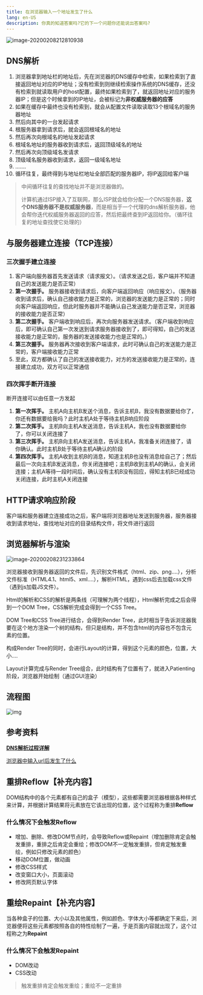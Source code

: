 ```yaml
---
title: 在浏览器输入一个地址发生了什么
lang: en-US
description: 你真的知道答案吗?它的下一个问题你还能说出答案吗?
---
```


![image-20200208212810938](https://static.jindll.com/notes/image-20200208212810938.png)

## DNS解析

1. 浏览器拿到地址栏的地址后，先在浏览器的DNS缓存中检索，如果检索到了直接返回地址对应的IP地址；没有检索到则继续检索操作系统的DNS缓存，还没有检索到就读取用户的host配置，最终如果检索到了，就返回地址对应的服务器IP；但是这个时候拿到的IP地址，会被标记为**非权威服务器的应答**
2. 如果在缓存中最终也没有检索到，就会从配置文件读取读取13个根域名的服务器地址
3. 然后向其中的一台发起请求
4. 根服务器拿到请求后，就会返回根域名的地址
5. 然后再次向根域名的地址发起请求
6. 根域名地址的服务器收到请求后，返回顶级域名的地址
7. 然后再次向顶级域名发请求
8. 顶级域名服务器收到请求，返回一级域名地址
9. .......
10. 循环往复，最终得到与地址栏地址全部匹配的服务器IP，将IP返回给客户端

> 中间循环往复的查找地址并不是浏览器做的。
>
> 计算机通过ISP接入了互联网，那么ISP就会给你分配一个DNS服务器，**这个DNS服务器不是权威服务器**，而是相当于一个代理的dns解析服务器，他会帮你迭代权威服务器返回的应答，然后把最终查到IP返回给你。（循环往复的地址查找使它处理的）

## 与服务器建立连接（TCP连接）

### 三次握手建立连接

1. 客户端向服务器首先发送请求（请求报文）。（请求发送之后，客户端并不知道自己的发送能力是否正常）
2. **第一次握手。** 服务器接收到请求后，向客户端返回响应（响应报文）。（服务器收到请求后，确认自己接收能力是正常的，浏览器的发送能力是正常的；同时向客户端返回响应，但此时服务器并不能确认自己发送能力是否正常，浏览器的接收能力是否正常）
3. **第二次握手。** 客户端收到响应后，再次向服务器发送请求。（客户端收到响应后，即可确认自己第一次发送到请求服务器接收到了，即可得知，自己的发送接收能力是正常的，服务器的发送接收能力也是正常的。）
4. **第三次握手。** 服务器再次接收到客户端请求，此时可确认自己的发送能力是正常的，客户端接收能力正常
5. 至此，双方都确认了自己的发送接收能力，对方的发送接收能力是正常的，连接建立成功，双方可以正常通信

### 四次挥手断开连接

断开连接可以由任意一方发起

1. **第一次挥手。** 主机A向主机B发送个消息，告诉主机B，我没有数据要给你了，你还有数据要给我吗？此时主机A处于等待主机B响应阶段
2. **第二次挥手。** 主机B向主机A发送消息，告诉主机A，我也没有数据要给你了，你可以关闭连接了
3. **第三次挥手。** 主机B向主机A发送消息，告诉主机A，我准备关闭连接了，请你确认。此时主机B处于等待主机A确认的阶段
4. **第四次挥手。** 主机A收到主机B的消息，知道主机B也没有消息给自己了；然后最后一次向主机B发送消息，你关闭连接吧；主机B收到主机A的确认，会关闭连接；主机A等待一段时间后，确认没有主机B没有回应，得知主机B已经成功关闭连接，此时主机A关闭连接

## HTTP请求响应阶段

客户端和服务器建立连接成功之后，客户端将浏览器地址发送到服务器，服务器接收到请求地址，查找地址对应的目录结构文件，将文件进行返回

## 浏览器解析与渲染

![image-20200208231233864](https://static.jindll.com/notes/image-20200208231233864.png)

浏览器接收到服务器返回的文件后，先识别文件格式（html、zip、png....），分析文件标准（HTML4.1、html5、xml....），解析HTML，遇到css后去加载css文件（遇到js加载JS文件）。

Html的解析和CSS的解析是两条线（可理解为两个线程），Html解析完成之后会得到一个DOM Tree，CSS解析完成会得到一个CSS Tree。

DOM Tree和CSS Tree进行结合，会得到Render Tree，此时相当于告诉浏览器我要在这个地方渲染一个树的结构，但只是结构，并不包含html的内容也不包含元素的位置。

构成Render Tree的同时，会进行Layout的计算，得到这个元素的颜色，位置，大小....

Layout计算完成与Render Tree组合，此时结构有了位置有了，就进入Patienting阶段，浏览器开始绘制（通过GUI渲染）

## 流程图

![img](https://static.jindll.com/notes/2075673-3afda32a13a68c6b.png)

## 参考资料

**[DNS解析过程详解](https://www.cnblogs.com/liyuanhong/articles/7353974.html)**

[浏览器中输入url后发生了什么](https://www.jianshu.com/p/c1dfc6caa520)

## 重排Reflow【补充内容】

DOM结构中的各个元素都有自己的盒子（模型），这些都需要浏览器根据各种样式来计算，并根据计算结果将元素放在它该出现的位置，这个过程称为重排**Reflow**

### 什么情况下会触发Reflow

- 增加、删除、修改DOM节点时，会导致Reflow或Repaint（增加删除肯定会触发重排，重排之后肯定会重绘；修改DOM不一定触发重排，但肯定触发重绘，例如只修改元素的颜色）
- 移动DOM位置，做动画
- 修改CSS样式
- 改变窗口大小，页面滚动
- 修改网页默认字体

## 重绘Repaint【补充内容】

当各种盒子的位置、大小以及其他属性，例如颜色、字体大小等都确定下来后，浏览器便将这些元素都按照各自的特性绘制了一遍，于是页面内容就出现了，这个过程称之为**Repaint**

### 什么情况下会触发Repaint

- DOM改动
- CSS改动

> 触发重排肯定会触发重绘；重绘不一定重排

